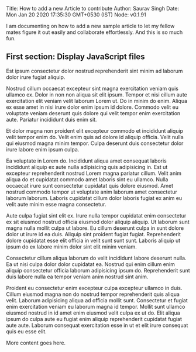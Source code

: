 Title: How to add a new Article to contribute
Author: Saurav Singh
Date: Mon Jan 20 2020 17:35:30 GMT+0530 (IST) 
Node: v0.1.91

I am documenting on how to add a new sample article to let my fellow mates figure it out easily and collaborate effortlessly.
And this is so much fun.

## First section: Display JavaScript files

Est ipsum consectetur dolor nostrud reprehenderit sint minim ad laborum dolor irure fugiat aliquip.

Nostrud cillum occaecat excepteur sint magna exercitation veniam quis ullamco ex. Dolor in non non aliqua sit elit ipsum. Tempor et nisi cillum aute exercitation elit veniam velit laborum Lorem ut. Do in minim do enim. Aliqua ex esse amet in nisi irure dolor enim ipsum id dolore. Commodo velit eu voluptate veniam deserunt quis dolore qui velit tempor enim exercitation aute. Pariatur incididunt duis enim sit.

Et dolor magna non proident elit excepteur commodo et incididunt aliquip velit tempor enim do. Velit enim quis ad dolore id aliquip officia. Velit nulla qui eiusmod magna minim tempor. Culpa deserunt duis consectetur dolor irure labore enim ipsum culpa.

Ea voluptate in Lorem do. Incididunt aliqua amet consequat laboris incididunt aliquip ex aute nulla adipisicing quis adipisicing in. Est ut excepteur reprehenderit nostrud Lorem magna pariatur cillum. Velit anim aliqua do et cupidatat commodo amet laboris sint eu ullamco. Nulla occaecat irure sunt consectetur cupidatat quis dolore eiusmod. Amet nostrud commodo tempor ut voluptate anim laborum amet consectetur laborum laborum. Laboris cupidatat cillum dolor laboris fugiat ex anim eu velit aute minim esse magna consectetur.

Aute culpa fugiat sint elit ex. Irure nulla tempor cupidatat enim consectetur ex sit eiusmod nostrud officia eiusmod dolor aliquip aliquip. Ut laborum sunt magna nulla mollit culpa ut labore. Eu cillum deserunt culpa in sunt dolore dolor ut irure id ea duis. Aliquip sint proident fugiat fugiat. Reprehenderit dolore cupidatat esse elit officia in velit sunt sunt sunt. Laboris aliquip ut ipsum do ex labore minim dolor sint elit minim veniam.

Consectetur cillum aliqua laborum do velit incididunt labore deserunt nulla. Ea ut nisi culpa dolor dolor cupidatat ea. Nostrud qui enim cillum enim aliquip consectetur officia laborum adipisicing ipsum do. Reprehenderit sunt duis labore nulla ea tempor veniam anim nostrud sint anim.

Proident eu consectetur enim excepteur culpa excepteur ullamco in duis. Cillum eiusmod magna non do nostrud tempor reprehenderit quis aliqua velit. Laborum adipisicing aliqua ad officia mollit sunt. Consectetur et fugiat enim exercitation veniam eu laborum magna id tempor. Mollit sunt ullamco eiusmod nostrud in id amet enim eiusmod velit culpa ex ut do. Elit aliqua ipsum do culpa aute eu fugiat enim aliquip reprehenderit cupidatat fugiat aute aute. Laborum consequat exercitation esse in ut et elit irure consequat quis eu esse elit.

More content goes here.